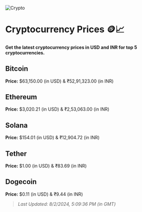 
![Crypto](https://www.techguide.com.au/wp-content/uploads/2020/11/crypto3.jpeg)

# Cryptocurrency Prices 🪙📈

#### Get the latest cryptocurrency prices in USD and INR for top 5 cryptocurrencies.

## Bitcoin

**Price:** $63,150.00 (in USD) & ₹52,91,323.00 (in INR)

## Ethereum

**Price:** $3,020.21 (in USD) & ₹2,53,063.00 (in INR)

## Solana

**Price:** $154.01 (in USD) & ₹12,904.72 (in INR)

## Tether

**Price:** $1.00 (in USD) & ₹83.69 (in INR)

## Dogecoin

**Price:** $0.11 (in USD) & ₹9.44 (in INR)

> _Last Updated: 8/2/2024, 5:09:36 PM (in GMT)_
